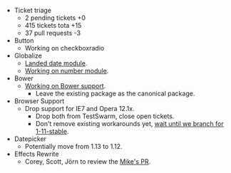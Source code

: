 * Ticket triage
  * 2 pending tickets +0
  * 415 tickets tota +15
  * 37 pull requests -3
* Button
  * Working on checkboxradio
* Globalize
  * [Landed date module](https://github.com/jquery/globalize/pull/172).
  * [Working on number module](https://github.com/jquery/globalize/issues/200).
* Bower
  * [Working on Bower support](https://github.com/jquery/jquery-ui/pull/1189).
    * Leave the existing package as the canonical package.
* Browser Support
  * Drop support for IE7 and Opera 12.1x.
    * Drop both from TestSwarm, close open tickets.
    * Don't remove existing workarounds yet, [wait until we branch for 1-11-stable](http://bugs.jqueryui.com/ticket/9838).
* Datepicker
  * Potentially move from 1.13 to 1.12.
* Effects Rewrite
  * Corey, Scott, Jörn to review the [Mike's PR](https://github.com/jquery/jquery-ui/pull/1017).
